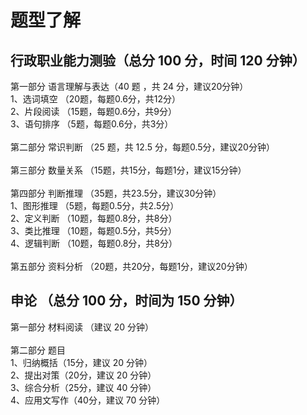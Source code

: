 

# 题型了解
## 行政职业能力测验（总分 100 分，时间 120 分钟）

  第一部分 语言理解与表达（40 题 ，共 24 分，建议20分钟）\
    1、选词填空 （20题，每题0.6分，共12分）\
    2、片段阅读 （15题，每题0.6分，共9分）\
    3、语句排序 （5题，每题0.6分，共3分）\
    \
  第二部分 常识判断 （25 题，共 12.5 分，每题0.5分，建议20分钟）\
  \
  第三部分 数量关系 （15题，共15分，每题1分，建议15分钟）\
  \
  第四部分 判断推理 （35题，共23.5分，建议30分钟）\
    1、图形推理 （5题，每题0.5分，共2.5分）\
    2、定义判断 （10题，每题0.8分，共8分）\
    3、类比推理 （10题，每题0.5分，共5分）\
    4、逻辑判断 （10题，每题0.8分，共8分）\
  \
  第五部分 资料分析 （20题，共20分，每题1分，建议20分钟）
  
## 申论 （总分 100 分，时间为 150 分钟）

  第一部分  材料阅读 （建议 20 分钟）\
  \
  第二部分  题目\
    1、归纳概括（15分，建议 20 分钟）\
    2、提出对策（20分，建议 20 分钟）\
    3、综合分析（25分，建议 40 分钟）\
    4、应用文写作（40分，建议 70 分钟）


